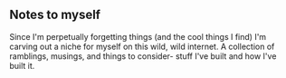 ## Notes to myself

Since I'm perpetually forgetting things (and the cool things I find) I'm carving out a niche for myself on this wild, wild internet. A collection of ramblings, musings, and things to consider- stuff I've built and how I've built it.
